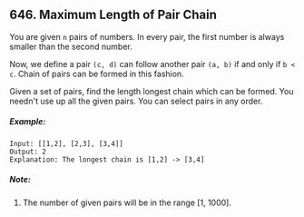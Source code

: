 ## 646. Maximum Length of Pair Chain

You are given ```n``` pairs of numbers. In every pair, the first number is always smaller than the second number.

Now, we define a pair ```(c, d)``` can follow another pair ```(a, b)``` if and only if ```b < c```. Chain of pairs can be formed in this fashion.

Given a set of pairs, find the length longest chain which can be formed. You needn't use up all the given pairs. You can select pairs in any order.

##### Example:
```
Input: [[1,2], [2,3], [3,4]]
Output: 2
Explanation: The longest chain is [1,2] -> [3,4]
```

##### Note:
1. The number of given pairs will be in the range [1, 1000].